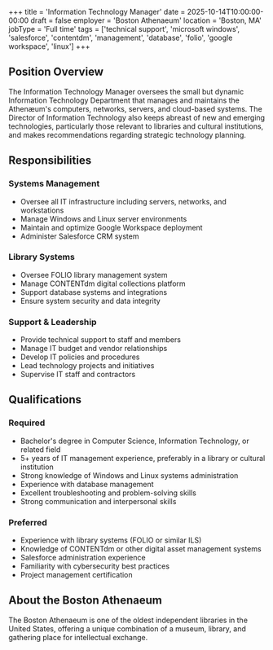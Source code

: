 +++
title = 'Information Technology Manager'
date = 2025-10-14T10:00:00-00:00
draft = false
employer = 'Boston Athenaeum'
location = 'Boston, MA'
jobType = 'Full time'
tags = ['technical support', 'microsoft windows', 'salesforce', 'contentdm', 'management', 'database', 'folio', 'google workspace', 'linux']
+++

## Position Overview

The Information Technology Manager oversees the small but dynamic Information Technology Department that manages and maintains the Athenæum's computers, networks, servers, and cloud-based systems. The Director of Information Technology also keeps abreast of new and emerging technologies, particularly those relevant to libraries and cultural institutions, and makes recommendations regarding strategic technology planning.

## Responsibilities

### Systems Management
- Oversee all IT infrastructure including servers, networks, and workstations
- Manage Windows and Linux server environments
- Maintain and optimize Google Workspace deployment
- Administer Salesforce CRM system

### Library Systems
- Oversee FOLIO library management system
- Manage CONTENTdm digital collections platform
- Support database systems and integrations
- Ensure system security and data integrity

### Support & Leadership
- Provide technical support to staff and members
- Manage IT budget and vendor relationships
- Develop IT policies and procedures
- Lead technology projects and initiatives
- Supervise IT staff and contractors

## Qualifications

### Required
- Bachelor's degree in Computer Science, Information Technology, or related field
- 5+ years of IT management experience, preferably in a library or cultural institution
- Strong knowledge of Windows and Linux systems administration
- Experience with database management
- Excellent troubleshooting and problem-solving skills
- Strong communication and interpersonal skills

### Preferred
- Experience with library systems (FOLIO or similar ILS)
- Knowledge of CONTENTdm or other digital asset management systems
- Salesforce administration experience
- Familiarity with cybersecurity best practices
- Project management certification

## About the Boston Athenaeum

The Boston Athenaeum is one of the oldest independent libraries in the United States, offering a unique combination of a museum, library, and gathering place for intellectual exchange.

